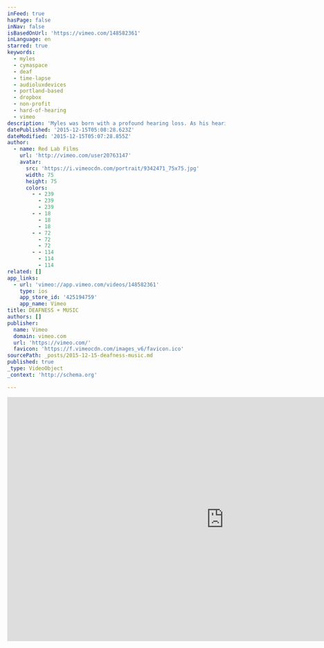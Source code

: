 ```yaml
---
inFeed: true
hasPage: false
inNav: false
isBasedOnUrl: 'https://vimeo.com/148582361'
inLanguage: en
starred: true
keywords:
  - myles
  - cymaspace
  - deaf
  - time-lapse
  - audioluxdevices
  - portland-based
  - dropbox
  - non-profit
  - hard-of-hearing
  - vimeo
description: 'Myles was born with a profound hearing loss. As his hearing deteriorates, he searches for ways to bridge his passion for music with his Deaf identity. As founder of Portland-based non-profit, CymaSpace, Myles has developed technology that enables sound to be experienced through light and vibration.'
datePublished: '2015-12-15T05:08:28.623Z'
dateModified: '2015-12-15T05:07:28.855Z'
author:
  - name: Red Lab Films
    url: 'http://vimeo.com/user20763147'
    avatar:
      src: 'https://i.vimeocdn.com/portrait/9342471_75x75.jpg'
      width: 75
      height: 75
      colors:
        - - 239
          - 239
          - 239
        - - 18
          - 18
          - 18
        - - 72
          - 72
          - 72
        - - 114
          - 114
          - 114
related: []
app_links:
  - url: 'vimeo://app.vimeo.com/videos/148582361'
    type: ios
    app_store_id: '425194759'
    app_name: Vimeo
title: DEAFNESS + MUSIC
authors: []
publisher:
  name: Vimeo
  domain: vimeo.com
  url: 'https://vimeo.com/'
  favicon: 'https://f.vimeocdn.com/images_v6/favicon.ico'
sourcePath: _posts/2015-12-15-deafness-music.md
published: true
_type: VideoObject
_context: 'http://schema.org'

---
```

<iframe src="https://cdn.embedly.com/widgets/media.html?src=https%3A%2F%2Fplayer.vimeo.com%2Fvideo%2F148582361&amp;url=https%3A%2F%2Fvimeo.com%2F148582361&amp;image=https%3A%2F%2Fi.vimeocdn.com%2Fvideo%2F547610671_1280x720.jpg&amp;key=b7d04c9b404c499eba89ee7072e1c4f7&amp;type=text%2Fhtml&amp;schema=vimeo" width="1000" height="563" scrolling="no" frameborder="0" allowfullscreen="allowfullscreen" style=""></iframe>